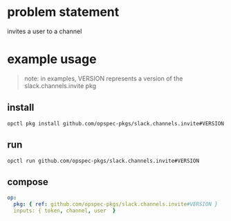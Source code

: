 # problem statement
invites a user to a channel

# example usage

> note: in examples, VERSION represents a version of the slack.channels.invite pkg

## install

```shell
opctl pkg install github.com/opspec-pkgs/slack.channels.invite#VERSION
```

## run

```
opctl run github.com/opspec-pkgs/slack.channels.invite#VERSION
```

## compose

```yaml
op:
  pkg: { ref: github.com/opspec-pkgs/slack.channels.invite#VERSION }
  inputs: { token, channel, user  }
```
